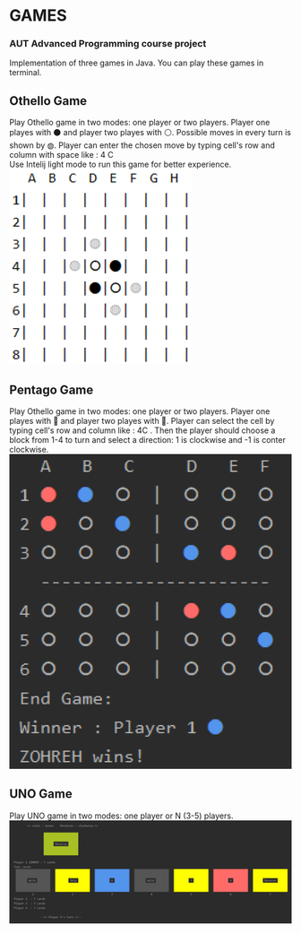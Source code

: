 # GAMES

### AUT Advanced Programming course project

Implementation of three games in Java. You can play these games in terminal.

## **Othello Game**

Play Othello game in two modes: one player or two players.
Player one playes with ⚫ and player two playes with ⚪. Possible moves in every turn is shown by ◍. Player can enter the chosen move by typing cell's row and column with space like : 4 C  
Use Intelij light mode to run this game for better experience.
![alt text](https://github.com/zohrehkarimi01/Games/blob/main/Images/othello.PNG?raw=true)

## **Pentago Game**

Play Othello game in two modes: one player or two players.
Player one playes with 🔵 and player two playes with 🔴.
Player can select the cell by typing cell's row and column like : 4C . Then the player should choose a block from 1-4 to turn and select a direction: 1 is clockwise and -1 is conter clockwise.
![alt text](https://github.com/zohrehkarimi01/Games/blob/main/Images/pentago.PNG?raw=true)

## **UNO Game**

Play UNO game in two modes: one player or N (3-5) players.
![alt text](https://github.com/zohrehkarimi01/Games/blob/main/Images/uno.PNG?raw=true)
